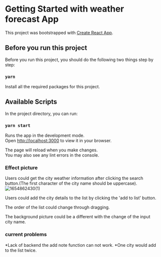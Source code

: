 # Getting Started with weather forecast App

This project was bootstrapped with [Create React App](https://github.com/facebook/create-react-app).

## Before you run this project

Before you run this project, you should do the following two things step by step:

### `yarn`

Install all the required packages for this project.

## Available Scripts

In the project directory, you can run:

### `yarn start`

Runs the app in the development mode.\
Open [http://localhost:3000](http://localhost:3000) to view it in your browser.

The page will reload when you make changes.\
You may also see any lint errors in the console.


### Effect picture
Users could get the city weather information after clicking the search button.(The first character of the city name should be uppercase).
![1654862430(1)](https://user-images.githubusercontent.com/61669688/173060084-b6d2e76c-89e2-4b89-8ca9-cc327c29a8f2.png)

Users could add the city details to the list by clicking the  'add to list' button. 

The order of the list could change through dragging.

The background picture could be a different with the change of the input city name.

### current problems
*Lack of backend the add note function can not work.
*One city would add to the list twice.

